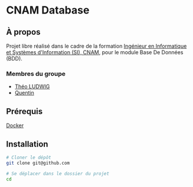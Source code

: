 # CNAM Database

## À propos

Projet libre réalisé dans le cadre de la formation [Ingénieur en Informatique et Systèmes d'Information (SI), CNAM](https://www.itii-alsace.fr/formations/informatique-et-systemes-dinformation-le-cnam/), pour le module Base De Données (BDD).

### Membres du groupe

- [Théo LUDWIG](https://gitlab.com/theoludwig)
- [Quentin](a)

## Prérequis

[Docker](https://www.docker.com/)

## Installation

```sh
# Cloner le dépôt
git clone git@github.com

# Se déplacer dans le dossier du projet
cd


```
